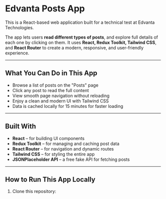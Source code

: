 # Edvanta Posts App

This is a React-based web application built for a technical test at Edvanta Technologies.

The app lets users **read different types of posts**, and explore full details of each one by clicking on them. It uses **React, Redux Toolkit, Tailwind CSS**, and **React Router** to create a modern, responsive, and user-friendly experience.

---

##  What You Can Do in This App

- Browse a list of posts on the "Posts" page
- Click any post to read the full content
- View smooth page navigation without reloading
- Enjoy a clean and modern UI with Tailwind CSS
- Data is cached locally for 15 minutes for faster loading

---

##  Built With

- **React** – for building UI components
- **Redux Toolkit** – for managing and caching post data
- **React Router** – for navigation and dynamic routes
- **Tailwind CSS** – for styling the entire app
- **JSONPlaceholder API** – a free fake API for fetching posts

---

##  How to Run This App Locally

1. Clone this repository:


